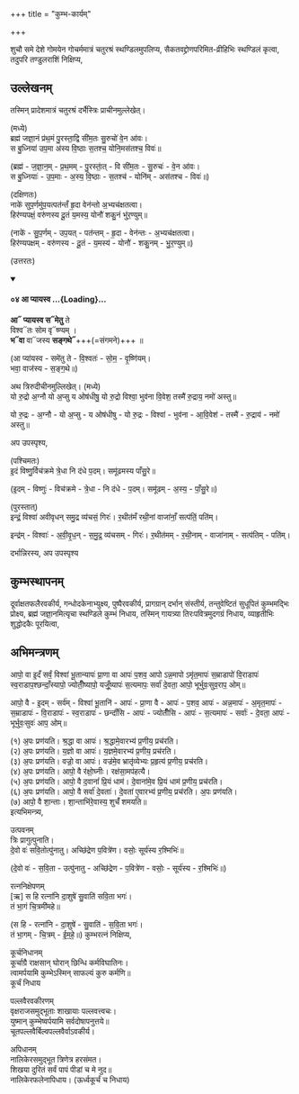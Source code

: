 +++
title = "कुम्भ-कार्यम्"

+++

शुचौ समे देशे गोमयेन गोचर्ममात्रं चतुरश्रं स्थण्डिलमुपलिप्य, सैकतवद्द्रोणपरिमित-व्रीहिभिः स्थण्डिलं कृत्वा, तदुपरि तण्डुलराशिं निक्षिप्य,

## उल्लेखनम्

तस्मिन् प्रादेशमात्रं चतुरश्रं दर्भैस्त्रिः प्राचीनमुल्लेखेत्।

(मध्ये)  
ब्रह्म॑ जज्ञा॒नं प्र॑थ॒मं पु॒रस्ता॒द्वि सी॑म॒तः सु॒रुचो॑ वे॒न आ॑वः।  
स बु॒ध्निया॑ उप॒मा अ॑स्य वि॒ष्ठाः स॒तश्च॒ योनि॒मस॑तश्च॒ विवः॑॥

(ब्रह्म॑ - ज॒ज्ञा॒न॒म् - प्र॒थ॒मम् - पु॒रस्ता॒॑त् - वि सी॑म॒तः - सु॒रुचः॑ - वे॒न आ॑वः।  
स बु॒ध्नियाः॑ - उ॒प॒माः - अ॒स्य॒ वि॒ष्ठाः - स॒तश्च॑ - योनि॑म् - अस॑तश्च - विवः॑॥)

(दक्षिणतः)  
नाके॑ सुप॒र्णमु॑प॒यत्पत॑न्तँ हृ॒दा वेन॑न्तो अ॒भ्यच॑क्षतत्वा।  
हिर॑ण्यपक्षं॒ वरु॑णस्य दू॒तं य॒मस्य॒ योनौ॑ शकु॒नं भु॑र॒ण्युम्॥

(नाके॑ - सु॒प॒र्णम् - उप॒यत् - पत॑न्तम् - हृ॒दा - वेन॑न्तः - अ॒भ्यच॑क्षतत्वा।  
हिर॑ण्यपक्षम् - वरु॑णस्य - दू॒तं - य॒मस्य॑ - योनौ॑ - शकु॒नम् - भु॒र॒ण्युम्॥)

(उत्तरतः)  
<div class="js_include" includetitle="false" newlevelforh1="4" unfilled url="/vedAH_Rk/shAkalam/saMhitA/vishvAsa-prastutiH/09/031/04_A_pyAyasva.md">
<details open><summary><h4>०४ आ प्यायस्व ...{Loading}...</h4></summary>

**आ᳓ प्यायस्व स᳓मेतु** ते  
विश्व᳓तः सोम वृ᳓ष्ण्यम् ।  
**भ᳓वा** वा᳓जस्य **सङ्गथे᳓**+++(=संगमने)+++ ॥

</details>
</div>  

(आ प्या॑यस्व - समे॑तु ते - वि॒श्वतः॑ - सो॒म॒ - वृ॒ष्णि॑यम्।  
भवा॒ वाज॑स्य - स॒ङ्ग॒थे॥)

अथ त्रिरुदीचीनमुल्लिखेत्। (मध्ये)  
यो रु॒द्रो अ॒ग्नौ यो अ॒प्सु य ओष॑धीषु॒ यो रु॒द्रो विश्वा॒ भुव॑ना वि॒वेश॒ तस्मै॑ रु॒द्राय॒ नमो॑ अस्तु॥  

यो रु॒द्रः - अ॒ग्नौ - यो अ॒प्सु - य ओष॑धीषु - यो रु॒द्रः - विश्वा॑ - भुव॑ना - आ॒वि॒वेश॑ - तस्मै॑ - रु॒द्राय॑ - नमो॑ अस्तु॥  

अप उपस्पृश्य,

(पश्चिमतः)  
इ॒दं विष्णु॒र्विच॑क्रमे त्रे॒धा नि द॑धे प॒दम्। समू॑ढमस्य पाँसु॒रे॥

(इ॒दम् - विष्णुः॑ - विच॑क्रमे - त्रे॒धा - नि द॑धे - प॒दम्। समू॑ढम् - अ॒स्य॒ - पाँ॒सु॒रे॥)

(पुरस्तात्)  
इन्द्रं॒ विश्वा॑ अवीवृधन् समु॒द्र व्य॑चसं॒ गिरः॑। र॒थीत॑मँ रथी॒नां वाजा॑नाँ॒ सत्प॑तिं॒ पति॑म्।

इन्द्र॑म् - विश्वाः॑ - अ॒वी॒वृ॒ध॒न् - स॒मु॒द्र॒ व्य॑चसम् - गिरः॑। र॒थीत॑मम् - र॒थी॒नाम् - वाजा॑नाम् - सत्प॑तिम् - पति॑म्।

दर्भान्निरस्य, अप उपस्पृश्य 
  
## कुम्भस्थापनम्

दूर्वाक्षतफलैरवकीर्य, गन्धोदकेनाभ्युक्ष्य, पुष्पैरवकीर्य, प्रागग्रान् दर्भान् संस्तीर्य, तन्तुवेष्टितं सुधूपितं कुम्भमद्भिः प्रोक्ष्य, ब्रह्म॑ जज्ञा॒नमित्यृचा स्थण्डिले कुम्भं निधाय, तस्मिन् गायत्र्या तिरःपवित्रमुदगग्रं निधाय, व्याहृतीभिः शुद्धोदकैः पूरयित्वा,

## अभिमन्त्रणम्

आपो॒ वा इ॒दँ सर्वं॒ विश्वा॑ भू॒तान्यापः॑ प्रा॒णा वा आपः॑ प॒शव॒ आपो ऽन्न॒मापो ऽमृ॑त॒मापः॑ स॒म्राडापो॑ वि॒राडापः॑ 
स्व॒राडाप॒श्छन्दाँ॒स्यापो॒ ज्योतीँ॒ष्यापो॒ यजूँ॒ष्यापः॑ स॒त्यमापः॒ सर्वा॑ दे॒वता॒ आपो॒ भूर्भुवः॒सुव॒राप॒ ओम्॥

आपो॒ वै - इ॒दम् - सर्व॑म् - विश्वा॑ भू॒तानि॑ - आपः॑ - प्रा॒णा वै - आपः॑ - प॒शव॒ आपः॑ - अन्न॒मापः॑ - 
अ॒मृत॒मापः॑ - स॒म्राडापः॑ - वि॒राडापः॑ - स्व॒राडापः॑ - छन्दाँ॑सि - आपः॑ - ज्योतीँ॑सि - आपः॑ - 
स॒त्यमापः॑ - सर्वाः॑ - दे॒वता॒ आपः॑ - भूर्भुवः॒सुवः॑ आप॒ ओम्॥

(१) अ॒पः प्रण॑यति। श्र॒द्धा वा आपः॑। श्र॒द्धामे॒वारभ्य॑ प्र॒णीय॒ प्रच॑रति।  
(२) अ॒पः प्रण॑यति। य॒ज्ञो वा आपः॑। य॒ज्ञमे॒वारभ्य॑ प्र॒णीय॒ प्रच॑रति।  
(३) अ॒पः प्रण॑यति। वज्रो॒ वा आपः॑। वज्र॑मे॒व भ्रातृ॑व्येभ्यः प्र॒हृत्य॑ प्र॒णीय॒ प्रच॑रति।  
(४) अ॒पः प्रण॑यति। आपो॒ वै र॑क्षो॒घ्नीः। रक्ष॑सा॒मप॑हत्यै।  
(५) अ॒पः प्रण॑यति। आपो॒ वै द॒वानां॑ प्रि॒यं धाम॑। दे॒वाना॑मे॒व प्रि॒यं धाम॑ प्र॒णीय॒ प्रच॑रति।  
(६) अ॒पः प्रण॑यति। आपो॒ वै सर्वा॑ दे॒वताः॑। दे॒वता॑ ए॒वारभ्य॑ प्र॒णीय॒ प्रच॑रति। अ॒पः प्रण॑यति।  
(७) आपो॒ वै शा॒न्ताः। शा॒न्ताभि॑रे॒वास्य॒ शुचँ॑ शमयति॥  
इत्यभिमन्त्र्य,

उत्पवनम्  
त्रिः प्रागुत्पुनाति।  
दे॒वो वः॑ सवि॒तोत्पु॑नातु। अच्छि॑द्रेण प॒वित्रे॑ण।  वसोः॒ सूर्य॑स्य र॒श्मिभिः॑॥

(दे॒वो वः॑ - स॒वि॒ता - उत्पु॑नातु - अच्छि॑द्रेण - प॒वित्रे॑ण - वसोः॒ - सूर्य॑स्य - र॒श्मिभिः॑॥)

रत्ननिक्षेपणम्  
[ऋ] स हि रत्ना॑नि दा॒शुषे॑ सु॒वाति॑ सवि॒ता भगः॑।  
तं भा॒गं चि॒त्रमी॑महे॥  

(स हि - रत्ना॑नि - दा॒शुषे॑ - सु॒वाति॑ - स॒वि॒ता भगः॑।  
तं भा॒गम् - चि॒त्रम् - ई॒म॒हे॒॥)
कुम्भरत्नं निक्षिप्य,

कूर्चनिधानम्  
कूर्चाग्रै राक्षसान् घोरान् छिन्धि कर्मविघातिनः।  
त्वामर्पयामि कुम्भेऽस्मिन् साफल्यं कुरु कर्मणि॥  
कूर्चं निधाय

पल्लवैरवकीरणम्  
वृक्षराजसमुद्भूताः शाखायाः पल्लवत्त्वचः।  
युष्मान् कुम्भेष्वर्पयामि सर्वदोषापनुत्तये॥  
चूतपल्लवैर्बिल्वपल्लवैर्वाऽवकीर्य।

अपिधानम्  
नालिकेरसमुद्भूत त्रिणेत्र हरसंमत।  
शिखया दुरितं सर्वं पापं पीडां च मे नुद॥  
नालिकेरफलेनापिधाय। (ऊर्ध्वकूर्चं च निधाय)